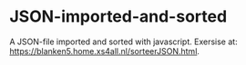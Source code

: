 # JSON-imported-and-sorted
A JSON-file imported and sorted with javascript.
Exersise at: https://blanken5.home.xs4all.nl/sorteerJSON.html.
